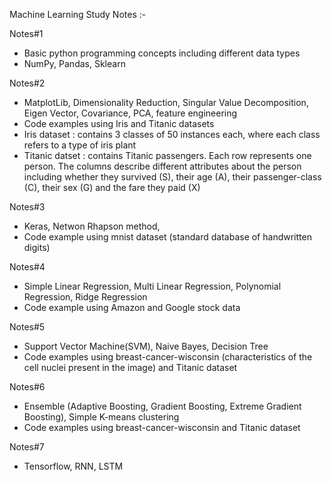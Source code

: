Machine Learning Study Notes :-

Notes#1 
- Basic python programming concepts including different data types 
- NumPy, Pandas, Sklearn 

Notes#2 
- MatplotLib, Dimensionality Reduction, Singular Value Decomposition, Eigen Vector, Covariance, PCA, feature engineering  
- Code examples using Iris and Titanic datasets
- Iris dataset : contains 3 classes of 50 instances each, where each class refers to a type of iris plant
- Titanic datset : contains Titanic passengers. Each row represents one person. The columns describe different attributes about the person including whether they survived (S), their age (A), their passenger-class (C), their sex (G) and the fare they paid (X)


Notes#3 
- Keras, Netwon Rhapson method, 
- Code example using mnist dataset (standard database of handwritten digits)


Notes#4 
- Simple Linear Regression, Multi Linear Regression, Polynomial Regression, Ridge Regression 
- Code example using Amazon and Google stock data


Notes#5 
- Support Vector Machine(SVM), Naive Bayes, Decision Tree
- Code examples using breast-cancer-wisconsin (characteristics of the cell nuclei present in the image) and Titanic dataset 

Notes#6 
- Ensemble (Adaptive Boosting, Gradient Boosting, Extreme Gradient Boosting), Simple K-means clustering  
- Code examples using breast-cancer-wisconsin and Titanic dataset 

Notes#7 
- Tensorflow, RNN, LSTM  
